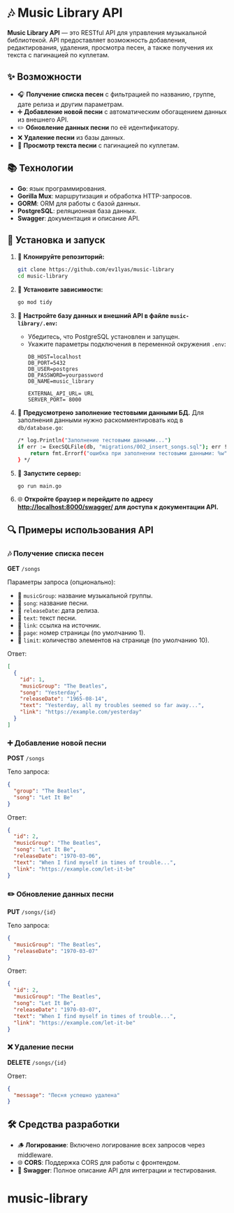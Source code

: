 # 🎶 Music Library API

**Music Library API** — это RESTful API для управления музыкальной библиотекой.
API предоставляет возможность добавления, редактирования, удаления, просмотра песен, а также получения их текста с пагинацией по куплетам.

## ✨ Возможности

- 🎧 **Получение списка песен** с фильтрацией по названию, группе, дате релиза и другим параметрам.
- ➕ **Добавление новой песни** с автоматическим обогащением данных из внешнего API.
- ✏️ **Обновление данных песни** по её идентификатору.
- ❌ **Удаление песни** из базы данных.
- 🔢 **Просмотр текста песни** с пагинацией по куплетам.

## 📚 Технологии

- **Go**: язык программирования.
- **Gorilla Mux**: маршрутизация и обработка HTTP-запросов.
- **GORM**: ORM для работы с базой данных.
- **PostgreSQL**: реляционная база данных.
- **Swagger**: документация и описание API.

## 🚀 Установка и запуск

1. 🔧 **Клонируйте репозиторий:**
   ```bash
   git clone https://github.com/ev1lyas/music-library
   cd music-library
   ```

2. 📝 **Установите зависимости:**
   ```bash
   go mod tidy
   ```

3. 🏢 **Настройте базу данных и внешний API в файле `music-library/.env`:**
   - Убедитесь, что PostgreSQL установлен и запущен.
   - Укажите параметры подключения в переменной окружения `.env`:
     ```
     DB_HOST=localhost
     DB_PORT=5432
     DB_USER=postgres
     DB_PASSWORD=yourpassword
     DB_NAME=music_library
     
     EXTERNAL_API_URL= URL
     SERVER_PORT= 8000
     ```

4. 🔄 **Предусмотрено заполнение тестовыми данными БД.** Для заполнения данными нужно раскомментировать код в `db/database.go`:
   ```bash
   /* log.Println("Заполнение тестовыми данными...")
   if err := ExecSQLFile(db, "migrations/002_insert_songs.sql"); err != nil {
       return fmt.Errorf("ошибка при заполнении тестовыми данными: %w", err)
   } */
   ```

5. 🔄 **Запустите сервер:**
   ```bash
   go run main.go
   ```

6. 🌐 **Откройте браузер и перейдите по адресу [http://localhost:8000/swagger/](http://localhost:8000/swagger/) для доступа к документации API.**

## 🔍 Примеры использования API

### 🎶 Получение списка песен
**GET** `/songs`

Параметры запроса (опционально):
- 🎤 `musicGroup`: название музыкальной группы.
- 🎵 `song`: название песни.
- 📅 `releaseDate`: дата релиза.
- 📝 `text`: текст песни.
- 🔗 `link`: ссылка на источник.
- 📄 `page`: номер страницы (по умолчанию 1).
- 🔢 `limit`: количество элементов на странице (по умолчанию 10).

Ответ:
```json
[
  {
    "id": 1,
    "musicGroup": "The Beatles",
    "song": "Yesterday",
    "releaseDate": "1965-08-14",
    "text": "Yesterday, all my troubles seemed so far away...",
    "link": "https://example.com/yesterday"
  }
]
```

### ➕ Добавление новой песни
**POST** `/songs`

Тело запроса:
```json
{
  "group": "The Beatles",
  "song": "Let It Be"
}
```

Ответ:
```json
{
  "id": 2,
  "musicGroup": "The Beatles",
  "song": "Let It Be",
  "releaseDate": "1970-03-06",
  "text": "When I find myself in times of trouble...",
  "link": "https://example.com/let-it-be"
}
```

### ✏️ Обновление данных песни
**PUT** `/songs/{id}`

Тело запроса:
```json
{
  "musicGroup": "The Beatles",
  "releaseDate": "1970-03-07"
}
```

Ответ:
```json
{
  "id": 2,
  "musicGroup": "The Beatles",
  "song": "Let It Be",
  "releaseDate": "1970-03-07",
  "text": "When I find myself in times of trouble...",
  "link": "https://example.com/let-it-be"
}
```

### ❌ Удаление песни
**DELETE** `/songs/{id}`

Ответ:
```json
{
  "message": "Песня успешно удалена"
}
```

## 🛠️ Средства разработки

- 🪵 **Логирование**: Включено логирование всех запросов через middleware.
- 🌐 **CORS**: Поддержка CORS для работы с фронтендом.
- 📃 **Swagger**: Полное описание API для интеграции и тестирования.
# music-library
